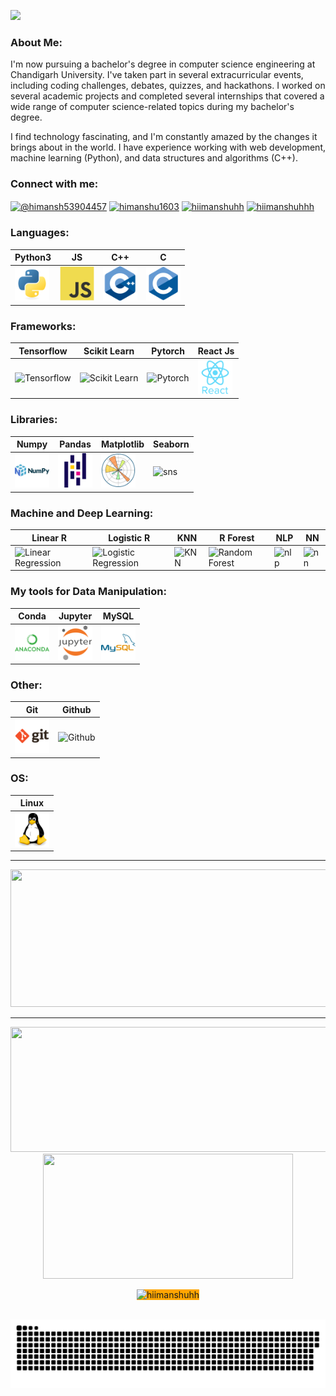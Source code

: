 
![](https://github-profile-trophy.vercel.app/?username=hiimanshuhh&theme=radical&no-frame=false&no-bg=true&margin-w=4)

### About Me:    
I'm now pursuing a bachelor's degree in computer science engineering at Chandigarh University. I've taken part in several extracurricular events, including coding challenges, debates, quizzes, and hackathons. I worked on several academic projects and completed several internships that covered a wide range of computer science-related topics during my bachelor's degree.

I find technology fascinating, and I'm constantly amazed by the changes it brings about in the world. I have experience working with web development, machine learning (Python), and data structures and algorithms (C++).


<h3 align="left">Connect with me:</h3>
<p align="left">
<a href="https://twitter.com/@himansh53904457" target="blank"><img align="center" src="https://raw.githubusercontent.com/rahuldkjain/github-profile-readme-generator/master/src/images/icons/Social/twitter.svg" alt="@himansh53904457" height="30" width="40" /></a>
<a href="https://linkedin.com/in/himanshu1603" target="blank"><img align="center" src="https://raw.githubusercontent.com/rahuldkjain/github-profile-readme-generator/master/src/images/icons/Social/linked-in-alt.svg" alt="himanshu1603" height="30" width="40" /></a>
<a href="https://kaggle.com/hiimanshuhh" target="blank"><img align="center" src="https://raw.githubusercontent.com/rahuldkjain/github-profile-readme-generator/master/src/images/icons/Social/kaggle.svg" alt="hiimanshuhh" height="30" width="40" /></a>
<a href="https://instagram.com/hiimanshuhhh" target="blank"><img align="center" src="https://raw.githubusercontent.com/rahuldkjain/github-profile-readme-generator/master/src/images/icons/Social/instagram.svg" alt="hiimanshuhhh" height="30" width="40" /></a>
</p>

### Languages:
| Python3 | JS | C++ | C |   
|----------|----------|----------|-----|
|  <img src="https://github.com/devicons/devicon/blob/master/icons/python/python-original.svg" title="Python"  alt="Python" width="55" height="55"/> | <img src="https://github.com/devicons/devicon/blob/master/icons/javascript/javascript-original.svg" title="JavaScript" alt="JavaScript" width="55" height="55"/> | <img src="https://raw.githubusercontent.com/devicons/devicon/master/icons/cplusplus/cplusplus-original.svg" title="C++" alt="Solidity" width="55" height="55"/> | <img src="https://github.com/devicons/devicon/blob/master/icons/c/c-original.svg" title="C"  alt="C" width="55" height="55"/> |  

### Frameworks:
| Tensorflow | Scikit Learn | Pytorch | React Js |
|----------|----------|----------|----------|
|  <img src="https://uxwing.com/wp-content/themes/uxwing/download/brands-and-social-media/google-tensorflow-icon.png" title="Tensorflow"  alt="Tensorflow" width="55" height="55"/> | <img src="https://upload.wikimedia.org/wikipedia/commons/0/05/Scikit_learn_logo_small.svg" title="Scikit Learn" alt="Scikit Learn" width="55" height="55"/> | <img src="https://blog.christianperone.com/wp-content/uploads/2023/12/torch_logo-248x300.png" title="Pytorch" alt="Pytorch" width="55" height="55"/> | <img src="https://raw.githubusercontent.com/devicons/devicon/master/icons/react/react-original-wordmark.svg" title="React JS"  alt="React JS" width="55" height="55"/>|

### Libraries:
| Numpy | Pandas | Matplotlib | Seaborn |   
|----------|----------|----------|-----|
| <img src="https://github.com/devicons/devicon/blob/master/icons/numpy/numpy-original-wordmark.svg" title="Numpy" alt="Numpy" width="55" height="55"/>| <img src="https://github.com/devicons/devicon/blob/master/icons/pandas/pandas-original.svg" title="Pandas" alt="Pandas" width="55" height="55"/>|   <img src="https://github.com/devicons/devicon/blob/master/icons/matplotlib/matplotlib-original.svg" title="mpl" alt="mpl" width="55" height="55"/>| <img src="https://user-images.githubusercontent.com/315810/92159303-30d41100-edfb-11ea-8107-1c5352202571.png" title="sns" alt="sns" width="55" height="55"/>| 

### Machine and Deep Learning:

| Linear R | Logistic R | KNN | R Forest | NLP | NN | 
|----------|----------|----------|----------|----------|----------|
|  <img src="https://brookewenig.com/img/LinearRegression/linear-regress2.png" title="Linear Regression"  alt="Linear Regression" width="55" height="55"/>| <img src="https://cdn-icons-png.flaticon.com/512/9304/9304479.png" title="Logistic Regression"  alt="Logistic Regression" width="55" height="55"/>|  <img src="https://miro.medium.com/v2/resize:fit:1270/format:webp/1*WQmkAPKje9-1Lenh-Fs0Xw.png" title="KNN" alt="KNN" width="55" height="55"/>|  <img src="https://static.vecteezy.com/system/resources/previews/039/202/122/large_2x/random-forest-algorithm-color-icon-illustration-vector.jpg" title="Random Forest" alt="Random Forest" width="55" height="55"/>| <img src="https://cdn-icons-png.flaticon.com/512/9831/9831299.png" title="nlp" alt="nlp" width="55" height="55"/>| <img src="https://cdn-icons-png.flaticon.com/512/6461/6461928.png" title="nn" alt="nn" width="55" height="55"/>|

### My tools for Data Manipulation:

| Conda | Jupyter | MySQL |
|----------|----------|----------|
|<img src="https://github.com/devicons/devicon/blob/master/icons/anaconda/anaconda-original-wordmark.svg" title="Anaconda" alt="Conda" width="55" height="55"/>|<img src="https://github.com/devicons/devicon/blob/master/icons/jupyter/jupyter-original-wordmark.svg" title="Jupiter" alt="Jupiter" width="55" height="55"/>|<img src="https://github.com/devicons/devicon/blob/master/icons/mysql/mysql-original-wordmark.svg" title="MySQL" alt="MySQL" width="55" height="55"/>|

### Other:

| Git | Github |
|----------|----------|
|<img src="https://github.com/devicons/devicon/blob/master/icons/git/git-original-wordmark.svg" title="Git" alt="Git" width="55" height="55"/>|<img src="https://camo.githubusercontent.com/6859b81bad9211632c09ba0ba5aff3ce23d87f38bd199a05cfdd67b70d8ef58e/68747470733a2f2f6564656e742e6769746875622e696f2f537570657254696e7949636f6e732f696d616765732f7376672f6769746875622e737667" title="Github" alt="Github" width="55" height="55"/>|

### OS:

| Linux | 
|----------|
| <img src="https://github.com/devicons/devicon/blob/master/icons/linux/linux-original.svg" title="Linux" alt="Linux" width="55" height="55"/> | 

---

  
<p align="center">
  <img width="800" height="220" src="https://github-readme-streak-stats.herokuapp.com/?user=hiimanshuhh&theme=highcontrast&hide_border=true&border_radius=5&card_width=800">
</p>


---

<p align="center">
  <img width="600" height="200" src="https://github-readme-stats.vercel.app/api?username=hiimanshuhh&show_icons=true&theme=vision-friendly-dark">

  
  <img width="400" height="200" src="https://github-readme-stats.vercel.app/api/top-langs/?username=hiimanshuhh&size_weight=0.0005&count_weight=0.3&layout=compact&theme=vision-friendly-dark">
</p>


<div id="header" align="center">
  <img style="background-color:orange;" src="https://quotes-github-readme.vercel.app/api?type=horizontal&theme=radical" alt="hiimanshuhh" alt=""/>
</div>

<div id="header" align="center">
  <img src="https://komarev.com/ghpvc/?username=hiimanshuhh&style=for-the-badge&color=orange" alt=""/>
</div>

<p align="center">
 <img width="1000" src="github-snake.svg" alt="snake"/>
</p>





